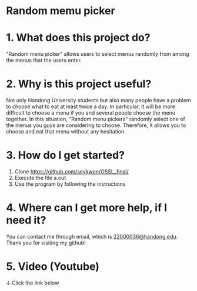 # Random memu picker

# 1. What does this project do?
"Random menu picker" allows users to select menus randomly from among the menus that the users enter.

# 2. Why is this project useful? 
Not only Handong University students but also many people have a problem to choose what to eat at least twice a day. In particular, it will be more difficult to choose a menu if you and several people choose the menu together. In this situation, "Random menu pickers" randomly select one of the menus you guys are considering to choose. Therefore, it allows you to choose and eat that menu without any hesitation.

# 3. How do I get started? 
1. Clone https://github.com/seykwon/OSSL_final/
2. Execute the file a.out
3. Use the program by following the instructions

# 4. Where can I get more help, if I need it?
You can contact me through email, which is 22000036@handong.edu. Thank you for visiting my github!

# 5. Video (Youtube)
↓ Click the link below
